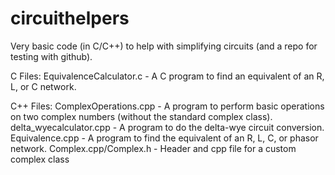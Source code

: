 # circuithelpers
Very basic code (in C/C++) to help with simplifying circuits (and a repo for testing with github).

C Files:
EquivalenceCalculator.c - A C program to find an equivalent of an R, L, or C network.

C++ Files:
ComplexOperations.cpp - A program to perform basic operations on two complex numbers (without the standard complex class).
delta_wyecalculator.cpp - A program to do the delta-wye circuit conversion.
Equivalence.cpp - A program to find the equivalent of an R, L, C, or phasor network.
Complex.cpp/Complex.h - Header and cpp file for a custom complex class
